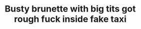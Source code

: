 ---
layout: post
title: Busty brunette with big tits got rough fuck inside fake taxi
duration: '10:24'
view: 226
rate: 2
video: 'https://flashservice.xvideos.com/embedframe/22653755'
priority: 0.9
changefreq: daily
---
